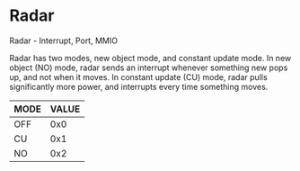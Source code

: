 # Radar

Radar - Interrupt, Port, MMIO

Radar has two modes, new object mode, and constant update mode.
In new object (NO) mode, radar sends an interrupt whenever something new pops up, and not when it moves.
In constant update (CU) mode, radar pulls significantly more power, and interrupts every time something moves.

| MODE | VALUE |
|------|-------|
| OFF  |  0x0  |
| CU   |  0x1  |
| NO   |  0x2  |

